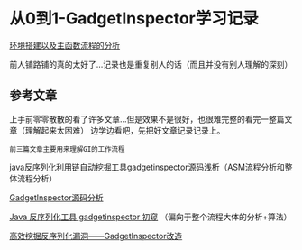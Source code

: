 # 从0到1-GadgetInspector学习记录

[环境搭建以及主函数流程的分析](https://github.com/Xsw6/JavaSec/blob/main/JAVA%E5%AE%89%E5%85%A8%E5%AD%A6%E4%B9%A0-GadgetInspector/GadgetInspector%EF%BC%88%E7%AC%AC%E4%B8%80%E5%A4%A9%E7%8E%AF%E5%A2%83%E7%9A%84%E6%90%AD%E5%BB%BA%E4%BB%A5%E5%8F%8AMain%E5%87%BD%E6%95%B0%E7%9A%84%E6%B5%81%E7%A8%8B%EF%BC%89.md)

前人铺路铺的真的太好了...记录也是重复别人的话（而且并没有别人理解的深刻）

## 参考文章
上手前零零散散的看了许多文章...但是效果不是很好，也很难完整的看完一整篇文章（理解起来太困难）
边学边看吧，先把好文章记录记录上。

`前三篇文章主要用来理解GI的工作流程`

[java反序列化利用链自动挖掘工具gadgetinspector源码浅析](https://xz.aliyun.com/t/7058)（ASM流程分析和整体流程分析）

[GadgetInspector源码分析](https://fynch3r.github.io/GadgetInspector%E6%BA%90%E7%A0%81%E5%88%86%E6%9E%90/)

[Java 反序列化工具 gadgetinspector 初窥](https://paper.seebug.org/1034/) （偏向于整个流程大体的分析+算法）


[高效挖掘反序列化漏洞——GadgetInspector改造](https://su18.org/post/gadgetor/)

